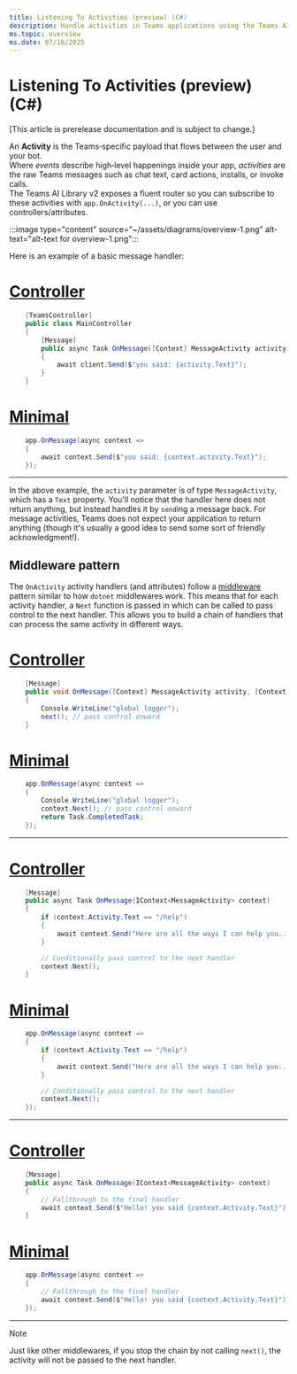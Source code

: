 ```yaml
---
title: Listening To Activities (preview) (C#)
description: Handle activities in Teams applications using the Teams AI Library for C#.
ms.topic: overview
ms.date: 07/16/2025
---
```

# Listening To Activities (preview) (C#)

[This article is prerelease documentation and is subject to change.]

An **Activity** is the Teams‑specific payload that flows between the user and your bot.  
Where _events_ describe high‑level happenings inside your app, _activities_ are the raw Teams messages such as chat text, card actions, installs, or invoke calls.  
The Teams AI Library v2 exposes a fluent router so you can subscribe to these activities with `app.OnActivity(...)`, or you can use controllers/attributes.

:::image type="content" source="~/assets/diagrams/overview-1.png" alt-text="alt-text for overview-1.png":::

Here is an example of a basic message handler:


# [Controller](#tab/controller)
```csharp 
    [TeamsController]
    public class MainController
    {
        [Message]
        public async Task OnMessage([Context] MessageActivity activity, [Context] IContext.Client client)
        {
            await client.Send($"you said: {activity.Text}");
        }
    }
```
# [Minimal](#tab/minimal)
```csharp 
    app.OnMessage(async context =>
    {
        await context.Send($"you said: {context.activity.Text}");
    });
```
---


In the above example, the `activity` parameter is of type `MessageActivity`, which has a `Text` property. You'll notice that the handler here does not return anything, but instead handles it by `send`ing a message back. For message activities, Teams does not expect your application to return anything (though it's usually a good idea to send some sort of friendly acknowledgment!).

## Middleware pattern

The `OnActivity` activity handlers (and attributes) follow a [middleware](https://www.patterns.dev/vanilla/mediator-pattern/) pattern similar to how `dotnet` middlewares work. This means that for each activity handler, a `Next` function is passed in which can be called to pass control to the next handler. This allows you to build a chain of handlers that can process the same activity in different ways.


# [Controller](#tab/controller)
```csharp 
    [Message]
    public void OnMessage([Context] MessageActivity activity, [Context] ILogger logger, [Context] IContext.Next next)
    {
        Console.WriteLine("global logger");
        next(); // pass control onward
    }
```
# [Minimal](#tab/minimal)
```csharp 
    app.OnMessage(async context =>
    {
        Console.WriteLine("global logger");
        context.Next(); // pass control onward
        return Task.CompletedTask;
    });
```
---



# [Controller](#tab/controller)
```csharp 
    [Message]
    public async Task OnMessage(IContext<MessageActivity> context)
    {
        if (context.Activity.Text == "/help")
        {
            await context.Send("Here are all the ways I can help you...");
        }

        // Conditionally pass control to the next handler
        context.Next();
    }
```
# [Minimal](#tab/minimal)
```csharp 
    app.OnMessage(async context =>
    {
        if (context.Activity.Text == "/help")
        {
            await context.Send("Here are all the ways I can help you...");
        }

        // Conditionally pass control to the next handler
        context.Next();
    });
```
---



# [Controller](#tab/controller)
```csharp 
    [Message]
    public async Task OnMessage(IContext<MessageActivity> context)
    {
        // Fallthrough to the final handler
        await context.Send($"Hello! you said {context.Activity.Text}");
    }
```
# [Minimal](#tab/minimal)
```csharp 
    app.OnMessage(async context =>
    {
        // Fallthrough to the final handler
        await context.Send($"Hello! you said {context.Activity.Text}");
    });
```
---


> [!NOTE]
> Just like other middlewares, if you stop the chain by not calling `next()`, the activity will not be passed to the next handler.